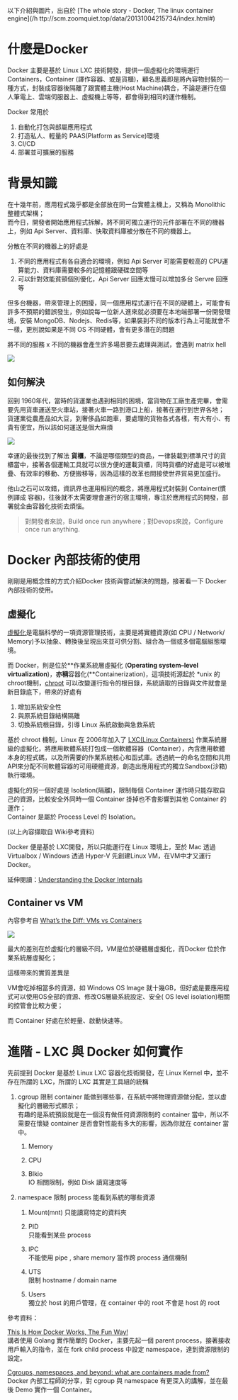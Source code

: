以下介紹與圖片，出自於 [The whole story - Docker, The linux container engine](/h ttp://scm.zoomquiet.top/data/20131004215734/index.html#)

# 什麼是Docker

Docker 主要是基於 Linux LXC 技術開發，提供一個虛擬化的環境運行 Containers，Container \(譯作容器、或是貨櫃\)，顧名思義即是將內容物封裝的一種方式，封裝成容器後隔離了跟實體主機\(Host Machine\)耦合，不論是運行在個人筆電上、雲端伺服器上、虛擬機上等等，都會得到相同的運作機制。

Docker 常用於

1. 自動化打包與部屬應用程式
2. 打造私人、輕量的 PAAS\(Platform as Service\)環境
3. CI/CD
4. 部署並可擴展的服務

# 背景知識

在十幾年前，應用程式幾乎都是全部放在同一台實體主機上，又稱為 Monolithic 整體式架構；  
而今日，開發者開始應用程式拆解，將不同可獨立運行的元件部署在不同的機器上，例如 Api Server、資料庫、快取資料庫被分散在不同的機器上。

分散在不同的機器上的好處是

1. 不同的應用程式有各自適合的環境，例如 Api Server 可能需要較高的 CPU運算能力、資料庫需要較多的記憶體跟硬碟空間等
2. 可以針對效能貧頸個別優化，Api Server 回應太慢可以增加多台 Servre 回應等

但多台機器，帶來管理上的困擾，同一個應用程式運行在不同的硬體上，可能會有許多不預期的錯誤發生，例如說每一位新人進來就必須要在本地端部署一份開發環境，安裝 MongoDB、Nodejs、Redis等，如果裝到不同的版本行為上可能就會不一樣，更別說如果是不同 OS 不同硬體，會有更多潛在的問題

將不同的服務 x 不同的機器會產生許多場景要去處理與測試，會遇到 matrix hell

![](/assets/matrix.jpg)

## 如何解決

回到 1960年代，當時的貨運業也遇到相同的困境，當貨物在工廠生產完畢，會需要先用貨車運送至火車站，接著火車一路到港口上船，接著在運行到世界各地；  
貨運業從農產品如大豆，到奢侈品如跑車，要處理的貨物各式各樣，有大有小、有貴有便宜，所以該如何運送是個大麻煩

![](/assets/standard_container.jpg)

幸運的最後找到了解法 **貨櫃**，不論是哪個類型的商品，一律裝載到標準尺寸的貨櫃當中，接著各個運輸工具就可以很方便的運載貨櫃，同時貨櫃的好處是可以被堆疊、有效率的移動、方便搬移等，因為這樣的改革也間接使世界貿易更加盛行。

他山之石可以攻錯，資訊界也運用相同的概念，將應用程式封裝到 Container\(慣例譯成 容器\)，往後就不太需要理會運行的宿主環境，專注於應用程式的開發，部署就全由容器化技術去煩惱。

> 對開發者來說，Build once run anywhere；對Devops來說，Configure once run anything.

# Docker 內部技術的使用

剛剛是用概念性的方式介紹Docker 技術與嘗試解決的問題，接著看一下 Docker 內部技術的使用。

## 虛擬化

[虛擬化](https://zh.wikipedia.org/wiki/虛擬化)是電腦科學的一項資源管理技術，主要是將實體資源\(如 CPU / Network/ Memory\)予以抽象、轉換後呈現出來並可供分割、組合為一個或多個電腦組態環境。

而 Docker，則是位於**作業系統層虛擬化 \(**Operating system–level virtualization**\)，**亦稱**容器化\(**Containerization\)，這項技術源起於 \*unix 的 chroot機制，[chroot](http://man.linuxde.net/chroot) 可以改變運行指令的根目錄，系統讀取的目錄與文件就會是新目錄底下，帶來的好處有

1. 增加系統安全性
2. 與原系統目錄結構隔離
3. 切換系統根目錄，引導 Linux 系統啟動與急救系統

基於 chroot 機制，Linux 在 2006年加入了 [LXC\(Linux Containers\)](https://zh.wikipedia.org/wiki/LXC) 作業系統層級的虛擬化，將應用軟體系統打包成一個軟體容器（Container），內含應用軟體本身的程式碼，以及所需要的作業系統核心和函式庫。透過統一的命名空間和共用API來分配不同軟體容器的可用硬體資源，創造出應用程式的獨立Sandbox\(沙箱\)執行環境。

虛擬化的另一個好處是 Isolation\(隔離\)，限制每個 Container 運作時只能存取自己的資源，比較安全外同時一個 Container 掛掉也不會影響到其他 Container 的運作；  
Container 是屬於 Process Level 的 Isolation。

\(以上內容擷取自 Wiki參考資料\)

Docker 便是基於 LXC開發，所以只能運行在 Linux 環境上，至於 Mac 透過 Virtualbox / Windows 透過 Hyper-V 先創建Linux VM，在VM中才又運行 Docker。

延伸閱讀：[Understanding the Docker Internals](https://medium.com/@nagarwal/understanding-the-docker-internals-7ccb052ce9fe)

## Container vs VM

內容參考自 [What’s the Diff: VMs vs Containers](https://www.backblaze.com/blog/vm-vs-containers/)

![](/assets/container_vs_vm.jpeg)

最大的差別在於虛擬化的層級不同，VM是位於硬體層虛擬化，而Docker 位於作業系統層虛擬化；

這樣帶來的實質差異是

VM會吃掉相當多的資源，如 Windows OS Image 就十幾GB，但好處是要應用程式可以使用OS全部的資源、修改OS層級系統設定、安全\( OS level isolation\)相關的控管會比較方便；

而 Container 好處在於輕量、啟動快速等。

# 進階 - LXC 與 Docker 如何實作

先前提到 Docker 是基於  Linux LXC 容器化技術開發，在 Linux Kernel 中，並不存在所謂的 LXC，所謂的 LXC 其實是工具組的統稱 

1. cgroup
   限制 container 能做到哪些事，在系統中將物理資源做分配，並以虛擬化的層級形式顯示；  
   有趣的是系統預設就是在一個沒有做任何資源限制的 container 當中，所以不需要在懷疑 container 是否會對性能有多大的影響，因為你就在 container 當中。

   1. Memory

   2. CPU

   3. Blkio  
      IO 相關限制，例如 Disk 讀寫速度等

2. namespace
   限制 process 能看到系統的哪些資源

   1. Mount\(mnt\)
      只能讀寫特定的資料夾

   2. PID  
      只能看到某些 process

   3. IPC  
      不能使用 pipe , share memory 當作跨 process 通信機制

   4. UTS  
      限制 hostname / domain name

   5. Users  
      獨立於 host 的用戶管理，在 container 中的 root 不會是 host 的 root

參考資料：

[This Is How Docker Works, The Fun Way!](https://www.youtube.com/watch?v=-NzfOhSAZpA&t=72s)  
講者使用 Golang 實作簡單的 Docker，主要先起一個 parent process，接著接收用戶輸入的指令，並在 fork child process 中設定 namespace，達到資源限制的設定。

[Cgroups, namespaces, and beyond: what are containers made from?](https://www.youtube.com/watch?v=sK5i-N34im8)  
Docker 內部工程師的分享，對 cgroup 與 namespace 有更深入的講解，並在最後 Demo 實作一個 Container。

  


